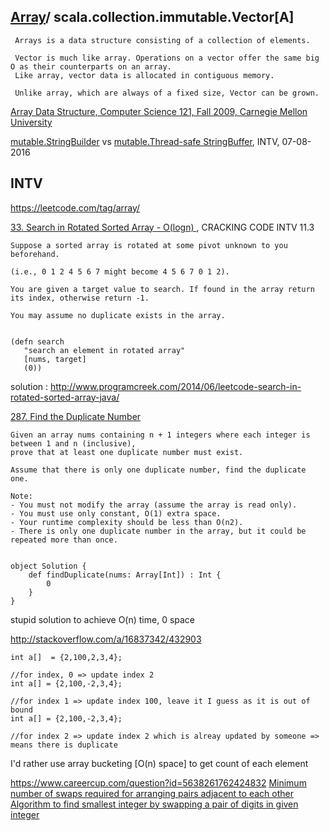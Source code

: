 [Array](https://en.wikipedia.org/wiki/Array_data_structure#Efficiency)/ scala.collection.immutable.Vector[A]
--------

```
 Arrays is a data structure consisting of a collection of elements.
```

```
 Vector is much like array. Operations on a vector offer the same big O as their counterparts on an array. 
 Like array, vector data is allocated in contiguous memory.
 
 Unlike array, which are always of a fixed size, Vector can be grown.
```

[Array Data Structure, Computer Science 121, Fall 2009, Carnegie Mellon University](https://www.cs.cmu.edu/~./adamchik/15-121/lectures/Arrays/arrays.html)

[mutable.StringBuilder](http://docs.oracle.com/javase/7/docs/api/java/lang/StringBuilder.html) vs [mutable.Thread-safe StringBuffer](http://docs.oracle.com/javase/7/docs/api/java/lang/StringBuffer.html), INTV, 07-08-2016

INTV
----

https://leetcode.com/tag/array/

[33. Search in Rotated Sorted Array - O(logn) ](https://leetcode.com/problems/search-in-rotated-sorted-array/), CRACKING CODE INTV 11.3

```
Suppose a sorted array is rotated at some pivot unknown to you beforehand.

(i.e., 0 1 2 4 5 6 7 might become 4 5 6 7 0 1 2).

You are given a target value to search. If found in the array return its index, otherwise return -1.

You may assume no duplicate exists in the array.


(defn search
   "search an element in rotated array"
   [nums, target]
   (0))   
```

solution : http://www.programcreek.com/2014/06/leetcode-search-in-rotated-sorted-array-java/

[287. Find the Duplicate Number](https://leetcode.com/problems/find-the-duplicate-number/)

```
Given an array nums containing n + 1 integers where each integer is between 1 and n (inclusive), 
prove that at least one duplicate number must exist. 

Assume that there is only one duplicate number, find the duplicate one.

Note:
- You must not modify the array (assume the array is read only).
- You must use only constant, O(1) extra space.
- Your runtime complexity should be less than O(n2).
- There is only one duplicate number in the array, but it could be repeated more than once.


object Solution {
    def findDuplicate(nums: Array[Int]) : Int {
        0
    }
}

```

stupid solution to achieve O(n) time, 0 space

http://stackoverflow.com/a/16837342/432903

```
int a[]  = {2,100,2,3,4};

//for index, 0 => update index 2
int a[] = {2,100,-2,3,4};

//for index 1 => update index 100, leave it I guess as it is out of bound
int a[] = {2,100,-2,3,4};

//for index 2 => update index 2 which is alreay updated by someone => means there is duplicate
```

I'd rather use array bucketing [O(n) space] to get count of each element

https://www.careercup.com/question?id=5638261762424832
[Minimum number of swaps required for arranging pairs adjacent to each other](http://www.geeksforgeeks.org/minimum-number-of-swaps-required-for-arranging-pairs-adjacent-to-each-other/)
[Algorithm to find smallest integer by swapping a pair of digits in given integer](http://stackoverflow.com/a/17175322/432903)